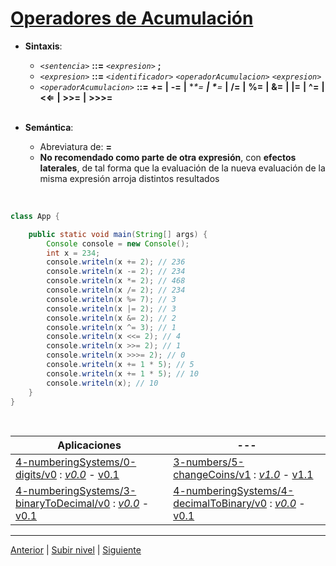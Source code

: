 # [Operadores de Acumulación](../u3compoundOperators/README.md)

* **Sintaxis**:

	+ *`<sentencia>`* **::=** *`<expresion>`* **;**
	+ *`<expresion>`* **::=** *`<identificador>`* *`<operadorAcumulacion>`* *`<expresion>`*
	+ *`<operadorAcumulacion>`* **::=** **+=** **|** **-=** **|** **\**=* **|** **\***=* **|** **/=** **|** **%=** **|** **&=** **|** **|=** **|** **^=** **|** **<⇐** **|** **>>=** **|** **>>>=**
<br><br>
* **Semántica**:
	+ Abreviatura de: *<identificador>* **=** *<identificador>* *<operador>* *<expresion>*
	+ **No recomendado como parte de otra expresión**, con **efectos laterales**, de tal forma que la evaluación de la nueva evaluación de la misma expresión arroja distintos resultados
<br>

```java
class App {

    public static void main(String[] args) {
        Console console = new Console();
        int x = 234;
        console.writeln(x += 2); // 236
        console.writeln(x -= 2); // 234
        console.writeln(x *= 2); // 468
        console.writeln(x /= 2); // 234
        console.writeln(x %= 7); // 3
        console.writeln(x |= 2); // 3
        console.writeln(x &= 2); // 2
        console.writeln(x ^= 3); // 1
        console.writeln(x <<= 2); // 4
        console.writeln(x >>= 2); // 1
        console.writeln(x >>>= 2); // 0
        console.writeln(x += 1 * 5); // 5
        console.writeln(x += 1 * 5); // 10
        console.writeln(x); // 10
    }
}
```
<br>

| **Aplicaciones** |--- |
| --- |--- |
| [4-numberingSystems/0-digits/v0](https://github.com/USantaTecla-0-domains/0-simpleDomains/blob/master/docs/4-numberingSystems.md#0-digitsv0) : [*v0.0*](https://github.com/USantaTecla-tech-java/src/blob/main/src/main/java/es/usantatecla/a4_numberingSystems/a0_digits/v0_0/App.java) - [v0.1](https://github.com/USantaTecla-tech-java/src/blob/main/src/main/java/es/usantatecla/a4_numberingSystems/a0_digits/v0_1/App.java) | [3-numbers/5-changeCoins/v1](https://github.com/USantaTecla-0-domains/0-simpleDomains/blob/master/docs/3-numbers.md#5-changecoinsv1) : [*v1.0*](https://github.com/USantaTecla-tech-java/src/blob/main/src/main/java/es/usantatecla/a3_numbers/a5_changeCoins/v1_0/App.java) - [v1.1](https://github.com/USantaTecla-tech-java/src/blob/main/src/main/java/es/usantatecla/a3_numbers/a5_changeCoins/v1_1/App.java) |
| [4-numberingSystems/3-binaryToDecimal/v0](https://github.com/USantaTecla-0-domains/0-simpleDomains/blob/master/docs/4-numberingSystems.md#3-binaryToDecimalv0) : [*v0.0*](https://github.com/USantaTecla-tech-java/src/blob/main/src/main/java/es/usantatecla/a4_numberingSystems/a3_binaryToDecimal/v0_0/App.java) - [v0.1](https://github.com/USantaTecla-tech-java/src/blob/main/src/main/java/es/usantatecla/a4_numberingSystems/a3_binaryToDecimal/v0_1/App.java) | [4-numberingSystems/4-decimalToBinary/v0](https://github.com/USantaTecla-0-domains/0-simpleDomains/blob/master/docs/4-numberingSystems.md#4-decimaltobinaryv0) : [*v0.0*](https://github.com/USantaTecla-tech-java/src/blob/main/src/main/java/es/usantatecla/a4_numberingSystems/a4_decimalToBinary/v0_0/App.java) - [v0.1](https://github.com/USantaTecla-tech-java/src/blob/main/src/main/java/es/usantatecla/a4_numberingSystems/a4_decimalToBinary/v0_1/App.java) |

---



[Anterior](../u2ternaryOperator/README.md) | [Subir nivel](../README.md) | [Siguiente](../u4incrementDecrementOperators/README.md)
